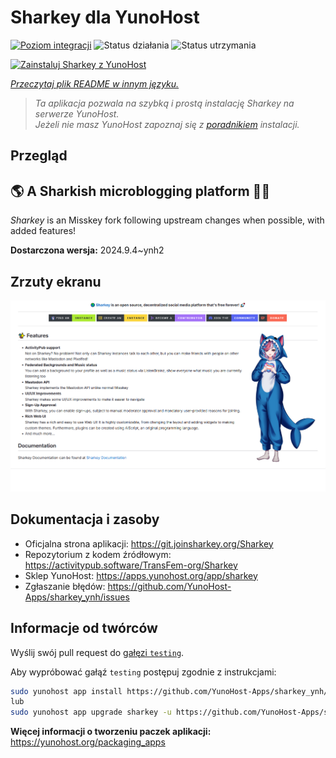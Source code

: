 <!--
To README zostało automatycznie wygenerowane przez <https://github.com/YunoHost/apps/tree/master/tools/readme_generator>
Nie powinno być ono edytowane ręcznie.
-->

# Sharkey dla YunoHost

[![Poziom integracji](https://apps.yunohost.org/badge/integration/sharkey)](https://ci-apps.yunohost.org/ci/apps/sharkey/)
![Status działania](https://apps.yunohost.org/badge/state/sharkey)
![Status utrzymania](https://apps.yunohost.org/badge/maintained/sharkey)

[![Zainstaluj Sharkey z YunoHost](https://install-app.yunohost.org/install-with-yunohost.svg)](https://install-app.yunohost.org/?app=sharkey)

*[Przeczytaj plik README w innym języku.](./ALL_README.md)*

> *Ta aplikacja pozwala na szybką i prostą instalację Sharkey na serwerze YunoHost.*  
> *Jeżeli nie masz YunoHost zapoznaj się z [poradnikiem](https://yunohost.org/install) instalacji.*

## Przegląd

## 🌎 A Sharkish microblogging platform 🦈🚀 

_Sharkey_ is an Misskey fork following upstream changes when possible, with added features!


**Dostarczona wersja:** 2024.9.4~ynh2

## Zrzuty ekranu

![Zrzut ekranu z Sharkey](./doc/screenshots/screenshot-desktop.png)

## Dokumentacja i zasoby

- Oficjalna strona aplikacji: <https://git.joinsharkey.org/Sharkey>
- Repozytorium z kodem źródłowym: <https://activitypub.software/TransFem-org/Sharkey>
- Sklep YunoHost: <https://apps.yunohost.org/app/sharkey>
- Zgłaszanie błędów: <https://github.com/YunoHost-Apps/sharkey_ynh/issues>

## Informacje od twórców

Wyślij swój pull request do [gałęzi `testing`](https://github.com/YunoHost-Apps/sharkey_ynh/tree/testing).

Aby wypróbować gałąź `testing` postępuj zgodnie z instrukcjami:

```bash
sudo yunohost app install https://github.com/YunoHost-Apps/sharkey_ynh/tree/testing --debug
lub
sudo yunohost app upgrade sharkey -u https://github.com/YunoHost-Apps/sharkey_ynh/tree/testing --debug
```

**Więcej informacji o tworzeniu paczek aplikacji:** <https://yunohost.org/packaging_apps>
